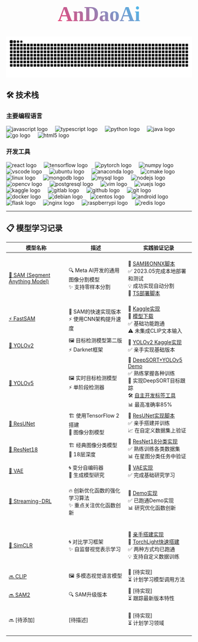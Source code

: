 <h1 align="center">
  <span style="
    font-family: 'Brush Script MT', cursive;
    font-size: 3.5rem;
    background: linear-gradient(45deg, #ff3366, #33ccff);
    -webkit-background-clip: text;
    background-clip: text;
    color: transparent;
    display: inline-block;
    padding: 10px 20px;
  ">AnDaoAi</span>
</h1>

<div align="center">
  <picture>
    <source media="(prefers-color-scheme: dark)" srcset="https://raw.githubusercontent.com/andaoai/andaoai/output/github-contribution-grid-snake-dark.svg">
    <source media="(prefers-color-scheme: light)" srcset="https://raw.githubusercontent.com/andaoai/andaoai/output/github-contribution-grid-snake.svg">
    <img alt="github contribution grid snake animation" src="https://raw.githubusercontent.com/andaoai/andaoai/output/github-contribution-grid-snake.svg">
  </picture>
</div>

## 🛠️ 技术栈

### 主要编程语言

<div align="left">
  <img src="https://cdn.jsdelivr.net/gh/devicons/devicon/icons/javascript/javascript-original.svg" height="40" alt="javascript logo"  />
  <img width="12" />
  <img src="https://cdn.jsdelivr.net/gh/devicons/devicon/icons/typescript/typescript-original.svg" height="40" alt="typescript logo"  />
  <img width="12" />
  <img src="https://cdn.jsdelivr.net/gh/devicons/devicon/icons/python/python-original.svg" height="40" alt="python logo"  />
  <img width="12" />
  <img src="https://cdn.jsdelivr.net/gh/devicons/devicon/icons/java/java-original.svg" height="40" alt="java logo"  />
  <img width="12" />
  <img src="https://cdn.jsdelivr.net/gh/devicons/devicon/icons/go/go-original.svg" height="40" alt="go logo"  />
  <img width="12" />
  <img src="https://cdn.jsdelivr.net/gh/devicons/devicon/icons/html5/html5-original.svg" height="40" alt="html5 logo"  />
</div>

### 开发工具

<div align="left">
  <img src="https://cdn.jsdelivr.net/gh/devicons/devicon/icons/react/react-original.svg" height="40" alt="react logo"  />
  <img width="12" />
  <img src="https://cdn.jsdelivr.net/gh/devicons/devicon/icons/tensorflow/tensorflow-original.svg" height="40" alt="tensorflow logo"  />
  <img width="12" />
  <img src="https://cdn.jsdelivr.net/gh/devicons/devicon/icons/pytorch/pytorch-original.svg" height="40" alt="pytorch logo"  />
  <img width="12" />
  <img src="https://cdn.jsdelivr.net/gh/devicons/devicon/icons/numpy/numpy-original.svg" height="40" alt="numpy logo"  />
  <img width="12" />
  <img src="https://cdn.jsdelivr.net/gh/devicons/devicon/icons/vscode/vscode-original.svg" height="40" alt="vscode logo"  />
  <img width="12" />
  <img src="https://cdn.jsdelivr.net/gh/devicons/devicon/icons/ubuntu/ubuntu-plain.svg" height="40" alt="ubuntu logo"  />
  <img width="12" />
  <img src="https://cdn.jsdelivr.net/gh/devicons/devicon/icons/anaconda/anaconda-original.svg" height="40" alt="anaconda logo"  />
  <img width="12" />
  <img src="https://cdn.jsdelivr.net/gh/devicons/devicon/icons/cmake/cmake-original.svg" height="40" alt="cmake logo"  />
  <img width="12" />
  <img src="https://cdn.jsdelivr.net/gh/devicons/devicon/icons/linux/linux-original.svg" height="40" alt="linux logo"  />
  <img width="12" />
  <img src="https://cdn.jsdelivr.net/gh/devicons/devicon/icons/mongodb/mongodb-original.svg" height="40" alt="mongodb logo"  />
  <img width="12" />
  <img src="https://cdn.jsdelivr.net/gh/devicons/devicon/icons/mysql/mysql-original.svg" height="40" alt="mysql logo"  />
  <img width="12" />
  <img src="https://cdn.jsdelivr.net/gh/devicons/devicon/icons/nodejs/nodejs-original.svg" height="40" alt="nodejs logo"  />
  <img width="12" />
  <img src="https://cdn.jsdelivr.net/gh/devicons/devicon/icons/opencv/opencv-original.svg" height="40" alt="opencv logo"  />
  <img width="12" />
  <img src="https://cdn.jsdelivr.net/gh/devicons/devicon/icons/postgresql/postgresql-original.svg" height="40" alt="postgresql logo"  />
  <img width="12" />
  <img src="https://cdn.jsdelivr.net/gh/devicons/devicon/icons/vim/vim-original.svg" height="40" alt="vim logo"  />
  <img width="12" />
  <img src="https://cdn.jsdelivr.net/gh/devicons/devicon/icons/vuejs/vuejs-original.svg" height="40" alt="vuejs logo"  />
  <img width="12" />
  <img src="https://cdn.jsdelivr.net/gh/devicons/devicon/icons/kaggle/kaggle-original.svg" height="40" alt="kaggle logo"  />
  <img width="12" />
  <img src="https://cdn.jsdelivr.net/gh/devicons/devicon/icons/gitlab/gitlab-original.svg" height="40" alt="gitlab logo"  />
  <img width="12" />
  <img src="https://cdn.jsdelivr.net/gh/devicons/devicon/icons/github/github-original.svg" height="40" alt="github logo"  />
  <img width="12" />
  <img src="https://cdn.jsdelivr.net/gh/devicons/devicon/icons/git/git-original.svg" height="40" alt="git logo"  />
  <img width="12" />
  <img src="https://cdn.jsdelivr.net/gh/devicons/devicon/icons/docker/docker-original.svg" height="40" alt="docker logo"  />
  <img width="12" />
  <img src="https://cdn.jsdelivr.net/gh/devicons/devicon/icons/debian/debian-original.svg" height="40" alt="debian logo"  />
  <img width="12" />
  <img src="https://cdn.jsdelivr.net/gh/devicons/devicon/icons/centos/centos-original.svg" height="40" alt="centos logo"  />
  <img width="12" />
  <img src="https://cdn.jsdelivr.net/gh/devicons/devicon/icons/android/android-original.svg" height="40" alt="android logo"  />
  <img width="12" />
  <img src="https://cdn.jsdelivr.net/gh/devicons/devicon/icons/flask/flask-original.svg" height="40" alt="flask logo"  />
  <img width="12" />
  <img src="https://cdn.jsdelivr.net/gh/devicons/devicon/icons/nginx/nginx-original.svg" height="40" alt="nginx logo"  />
  <img width="12" />
  <img src="https://cdn.jsdelivr.net/gh/devicons/devicon/icons/raspberrypi/raspberrypi-original.svg" height="40" alt="raspberrypi logo"  />
  <img width="12" />
  <img src="https://cdn.jsdelivr.net/gh/devicons/devicon/icons/redis/redis-original.svg" height="40" alt="redis logo"  />
</div>

---

## 📋 模型学习记录


| 模型名称 | 描述 | 实践验证记录 |
|---------|-----|------------|
| [🎯 SAM (Segment Anything Model)](https://github.com/facebookresearch/segment-anything) | <br>🔍 Meta AI开发的通用图像分割模型<br>✨ 支持零样本分割<br><br> | <br>🔗 [SAM转ONNX脚本](https://www.kaggle.com/code/andaoai/sam2onnx)<br>✅ 2023.05完成本地部署和测试<br>💡 成功实现自动分割<br>🚀 [TS部署脚本](https://github.com/andaoai/yolo-label-vs/blob/ai/src/test/sam-inference.test.ts)<br><br> |
| [⚡ FastSAM](https://github.com/CASIA-IVA-Lab/FastSAM) | 🚀 SAM的快速实现版本<br>⚡ 使用CNN架构提升速度 | 🔗 [Kaggle实现](https://www.kaggle.com/code/andaoai/fastsam)<br>🔗 [模型下载](https://www.kaggle.com/models/andaoai/fastsam)<br>✅ 基础功能跑通<br>⚠️ 未集成CLIP文本输入 |
| [🎯 YOLOv2](https://github.com/pjreddie/darknet) | 🖼️ 目标检测模型第二版<br>⚡ Darknet框架 | 🔗 [YOLOv2 Kaggle实现](https://www.kaggle.com/code/andaoai/yolo2)<br>✅ 亲手实现基础版本 |
| [🎯 YOLOv5](https://github.com/ultralytics/yolov5) | 🖼️ 实时目标检测模型<br>⚡ 单阶段检测器 | 🔗 [DeepSORT+YOLOv5 Demo](https://github.com/andaoai/DeepSORT_YOLOv5_Pytorch)<br>✅ 熟练掌握各种训练<br>🚀 实现DeepSORT目标跟踪<br>🛠️ [自主开发标签工具](https://github.com/andaoai/yolo-label-vs)<br>📊 最高准确率85% |
| [🎯 ResUNet](https://github.com/facebookarchive/fb.resnet.torch) | 🏗️ 使用TensorFlow 2搭建<br>🧠 图像分割模型 | 🔗 [ResUNet实现脚本](https://www.kaggle.com/code/andaoai/resunet-cocmap-learning)<br>✅ 亲手搭建并训练<br>📈 在自定义数据集上验证 |
| [🎯 ResNet18](https://github.com/pytorch/vision/blob/main/torchvision/models/resnet.py) | 🏗️ 经典图像分类模型<br>🧠 18层深度 | 🔗 [ResNet18分类实现](https://www.kaggle.com/code/andaoai/two-classifications-of-star-map)<br>✅ 熟练训练各类数据集<br>📊 在星图分类任务中验证 |
| [🎯 VAE](https://github.com/keras-team/keras/blob/master/keras/layers/__init__.py) | 🌀 变分自编码器<br>🧠 生成模型研究 | 🔗 [VAE实现](https://www.kaggle.com/code/andaoai/variantional-autoencoders-vae)<br>✅ 完成基础研究学习 |
| [🚀 Streaming-DRL](https://github.com/mohmdelsayed/streaming-drl) | <br>🔥 创新优化函数的强化学习算法<br>✨ 重点关注优化函数创新<br><br> | <br>🔗 [Demo实现](https://www.kaggle.com/code/andaoai/stream-q-atari)<br>✅ 已跑通Demo实现<br>📊 研究优化函数创新<br><br> |
| [🎯 SimCLR](https://github.com/google-research/simclr) | <br>🌀 对比学习框架<br>✨ 自监督视觉表示学习<br><br> | <br>🔗 [亲手搭建实现](https://www.kaggle.com/code/andaoai/simclr)<br>🔗 [TorchLight快速搭建](https://www.kaggle.com/code/andaoai/simclr-test)<br>✅ 两种方式均已跑通<br>💡 支持自定义数据训练<br><br> |
| [🔜 CLIP](https://github.com/openai/CLIP) | 🖼️ 多模态视觉语言模型 | 🔗 [待实现]<br>⏳ 计划学习模型调用方法 |
| [🔜 SAM2](https://github.com/facebookresearch/segment-anything) | 🔍 SAM升级版本 | 🔗 [待实现]<br>⏳ 跟踪最新版本特性 |
| <br>🔜 [待添加]<br><br> | <br>[待描述]<br><br> | <br>🔗 [待实现]<br>⏳ 计划学习领域<br><br> |

